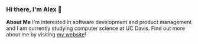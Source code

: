 ### Hi there, I'm Alex 👋

**About Me**
I'm interested in software development and product management and I am currently studying computer science at UC Davis. 
Find out more about me by visiting [my website](http://alexle.xyz/)!


<!--
**alexle123/alexle123** is a ✨ _special_ ✨ repository because its `README.md` (this file) appears on your GitHub profile.

Here are some ideas to get you started:

- 🔭 I’m currently working on ...
- 🌱 I’m currently learning ...
- 👯 I’m looking to collaborate on ...
- 🤔 I’m looking for help with ...
- 💬 Ask me about ...
- 📫 How to reach me: ...
- 😄 Pronouns: ...
- ⚡ Fun fact: ...
-->
